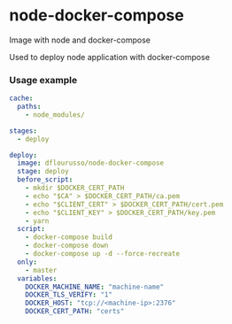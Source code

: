 # node-docker-compose
Image with node and docker-compose

Used to deploy node application with docker-compose

### Usage example

```yml
cache:
  paths:
    - node_modules/

stages:
  - deploy

deploy:
  image: dflourusso/node-docker-compose
  stage: deploy
  before_script:
    - mkdir $DOCKER_CERT_PATH
    - echo "$CA" > $DOCKER_CERT_PATH/ca.pem
    - echo "$CLIENT_CERT" > $DOCKER_CERT_PATH/cert.pem
    - echo "$CLIENT_KEY" > $DOCKER_CERT_PATH/key.pem
    - yarn
  script:
    - docker-compose build
    - docker-compose down
    - docker-compose up -d --force-recreate
  only:
    - master
  variables:
    DOCKER_MACHINE_NAME: "machine-name"
    DOCKER_TLS_VERIFY: "1"
    DOCKER_HOST: "tcp://<machine-ip>:2376"
    DOCKER_CERT_PATH: "certs"
```
